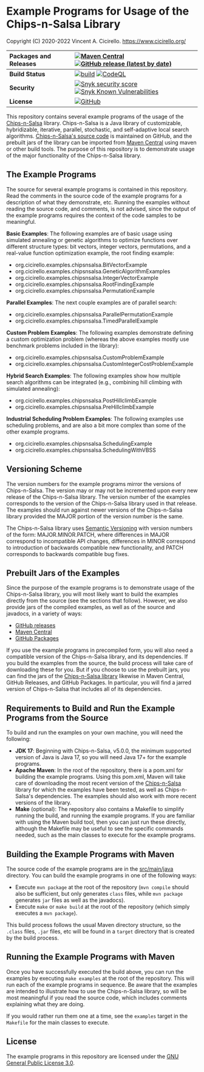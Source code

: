 # Example Programs for Usage of the Chips-n-Salsa Library

Copyright (C) 2020-2022 Vincent A. Cicirello. https://www.cicirello.org/

| __Packages and Releases__ | [![Maven Central](https://img.shields.io/maven-central/v/org.cicirello/chips-n-salsa-examples.svg?label=Maven%20Central&logo=apachemaven)](https://search.maven.org/artifact/org.cicirello/chips-n-salsa-examples) [![GitHub release (latest by date)](https://img.shields.io/github/v/release/cicirello/chips-n-salsa-examples?logo=GitHub)](https://github.com/cicirello/chips-n-salsa-examples/releases) |
| :--- | :--- |
| __Build Status__ | [![build](https://github.com/cicirello/chips-n-salsa-examples/workflows/build/badge.svg)](https://github.com/cicirello/chips-n-salsa-examples/actions/workflows/build.yml) [![CodeQL](https://github.com/cicirello/chips-n-salsa-examples/actions/workflows/codeql-analysis.yml/badge.svg)](https://github.com/cicirello/chips-n-salsa-examples/actions/workflows/codeql-analysis.yml) |
| __Security__ | [![Snyk security score](https://snyk-widget.herokuapp.com/badge/mvn/org.cicirello/chips-n-salsa-examples/badge.svg)](https://snyk.io/vuln/maven%3Aorg.cicirello%3Achips-n-salsa-examples) [![Snyk Known Vulnerabilities](https://snyk.io/test/github/cicirello/chips-n-salsa-examples/badge.svg)](https://snyk.io/test/github/cicirello/chips-n-salsa-examples) |
| __License__ | [![GitHub](https://img.shields.io/github/license/cicirello/chips-n-salsa-examples)](https://github.com/cicirello/chips-n-salsa-examples/blob/main/LICENSE) |

This repository contains several example programs of the usage of the [Chips-n-Salsa](https://chips-n-salsa.cicirello.org) 
library. Chips-n-Salsa is a Java library of customizable, hybridizable, iterative, parallel, stochastic, and self-adaptive 
local search algorithms. [Chips-n-Salsa's source code](https://github.com/cicirello/Chips-n-Salsa) is maintained on GitHub,
and the prebuilt jars of the library can be imported from [Maven Central](https://search.maven.org/artifact/org.cicirello/chips-n-salsa) 
using maven or other build tools. The purpose of this repository is to demonstrate usage of the major functionality of the
Chips-n-Salsa library.

## The Example Programs

The source for several example programs is contained in this repository.
Read the comments in the source code of the example programs 
for a description of what they demonstrate, etc. Running the 
examples without reading the source code, and comments, 
is not advised, since the output of the example programs 
requires the context of the code samples to be meaningful.

__Basic Examples__: The following 
examples are of basic usage using simulated annealing or genetic algorithms to optimize
functions over different structure types: bit vectors, integer vectors,
permutations, and a real-value function optimization example, the root finding 
example:
* org.cicirello.examples.chipsnsalsa.BitVectorExample
* org.cicirello.examples.chipsnsalsa.GeneticAlgorithmExamples
* org.cicirello.examples.chipsnsalsa.IntegerVectorExample
* org.cicirello.examples.chipsnsalsa.RootFindingExample
* org.cicirello.examples.chipsnsalsa.PermutationExample

__Parallel Examples__: The next couple examples are of parallel search:
* org.cicirello.examples.chipsnsalsa.ParallelPermutationExample
* org.cicirello.examples.chipsnsalsa.TimedParallelExample

__Custom Problem Examples__: The following examples demonstrate defining a custom optimization
problem (whereas the above examples mostly use benchmark problems
included in the library):
* org.cicirello.examples.chipsnsalsa.CustomProblemExample
* org.cicirello.examples.chipsnsalsa.CustomIntegerCostProblemExample

__Hybrid Search Examples__: The following examples show how multiple search algorithms can be
integrated (e.g., combining hill climbing with simulated annealing):
* org.cicirello.examples.chipsnsalsa.PostHillclimbExample
* org.cicirello.examples.chipsnsalsa.PreHillclimbExample

__Industrial Scheduling Problem Examples__: The following examples use scheduling 
problems, and are also a bit more complex than some of the other example programs.
* org.cicirello.examples.chipsnsalsa.SchedulingExample
* org.cicirello.examples.chipsnsalsa.SchedulingWithVBSS


## Versioning Scheme

The version numbers for the example programs mirror the versions of
Chips-n-Salsa. The version may or may not be incremented upon every new release
of the Chips-n-Salsa library. The version number of the examples corresponds
to the version of the Chips-n-Salsa library used in that release.
The examples should run against newer versions of the Chips-n-Salsa library
provided the MAJOR portion of the version number is the same.  

The Chips-n-Salsa library uses [Semantic Versioning](https://semver.org/) with 
version numbers of the form: MAJOR.MINOR.PATCH, where differences 
in MAJOR correspond to incompatible API changes, differences in MINOR 
correspond to introduction of backwards compatible new functionality, 
and PATCH corresponds to backwards compatible bug fixes.

## Prebuilt Jars of the Examples

Since the purpose of the example programs is to demonstrate usage of the
Chips-n-Salsa library, you will most likely want to build the examples
directly from the source (see the sections that follow).  However, we
also provide jars of the compiled examples, as well as of the source and javadocs, 
in a variety of ways:
* [GitHub releases](https://github.com/cicirello/chips-n-salsa-examples/releases)
* [Maven Central](https://search.maven.org/artifact/org.cicirello/chips-n-salsa-examples)
* [GitHub Packages](https://github.com/cicirello?tab=packages&repo_name=chips-n-salsa-examples)

If you use the example programs in precompiled form, you will also need
a compatible version of the Chips-n-Salsa library, and its dependencies. If you
build the examples from the source, the build process will take care of downloading these
for you. But if you choose to use the prebuilt jars, you can find the jars
of the [Chips-n-Salsa library](https://github.com/cicirello/Chips-n-Salsa) 
likewise in Maven Central, GitHub Releases, and GitHub Packages.  In particular,
you will find a jarred version of Chips-n-Salsa that includes all of its dependencies.

## Requirements to Build and Run the Example Programs from the Source

To build and run the examples on your own machine, you will need the following:
* __JDK 17__: Beginning with Chips-n-Salsa, v5.0.0, the minimum supported version of Java is
  Java 17, so you will need Java 17+ for the example programs. 
* __Apache Maven__: In the root of the repository, there is a pom.xml for building the example programs. Using this pom.xml, Maven will take care of downloading the most recent version of the [Chips-n-Salsa](https://chips-n-salsa.cicirello.org/) library for which the examples have been tested, as well as Chips-n-Salsa's dependencies. The examples should also work with more recent versions of the library.
* __Make__ (optional): The repository also contains a Makefile to simplify running the build, and running the example programs. If you are familiar with using the Maven build tool, then you can just run these directly, although the Makefile may be useful to see the specific commands needed, such as the main classes to execute for the example programs.

## Building the Example Programs with Maven

The source code of the example programs are
in the [src/main/java](src/main/java) directory.  You can build the example 
programs in one of the following ways:
* Execute `mvn package` at the root of the repository (`mvn compile` should also be sufficient, but only generates `class` files, while `mvn package` generates `jar` files as well as the javadocs).
* Execute `make` or `make build` at the root of the repository (which simply executes a `mvn package`). 

This build process follows the usual Maven directory structure, so 
the `.class` files, `.jar` files, etc will be found in a `target` 
directory that is created by the build process.

## Running the Example Programs with Maven

Once you have successfully executed the build above, you can run the 
examples by executing `make examples` at the root of the 
repository. This will run each of the example programs in sequence.
Be aware that the examples are intended to illustrate how to use
the Chips-n-Salsa library, so will be most meaningful if you read the
source code, which includes comments explaining what they are doing.

If you would rather run them one at a time, see the `examples` target
in the `Makefile` for the main classes to execute.

## License

The example programs in this repository are licensed under 
the [GNU General Public License 3.0](https://www.gnu.org/licenses/gpl-3.0.en.html).
